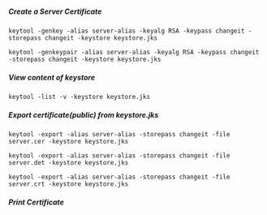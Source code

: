 ##### Create a Server Certificate
    
    keytool -genkey -alias server-alias -keyalg RSA -keypass changeit -storepass changeit -keystore keystore.jks

    keytool -genkeypair -alias server-alias -keyalg RSA -keypass changeit -storepass changeit -keystore keystore.jks

##### View content of keystore

    keytool -list -v -keystore keystore.jks

##### Export certificate(public) from keystore.jks

    keytool -export -alias server-alias -storepass changeit -file server.cer -keystore keystore.jks
    
    keytool -export -alias server-alias -storepass changeit -file server.det -keystore keystore.jks
     
    keytool -export -alias server-alias -storepass changeit -file server.crt -keystore keystore.jks

##### Print Certificate
